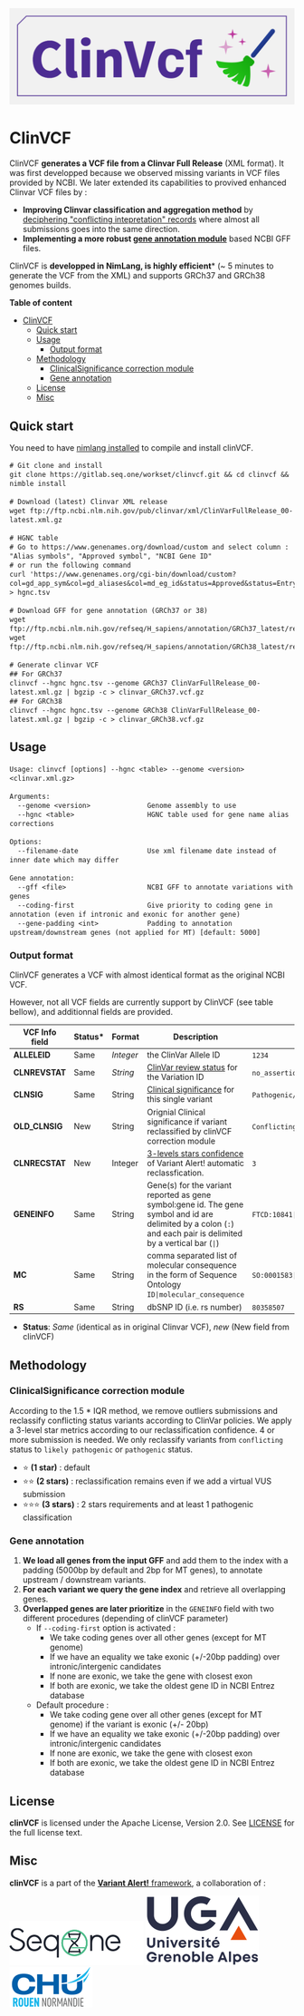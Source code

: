 ![ClinVCF-logo](clinvcf.png)

# ClinVCF

ClinVCF **generates a VCF file from a Clinvar Full Release** (XML format). It was first developped because we observed missing variants in VCF files provided by NCBI. We later extended its capabilities to provived enhanced Clinvar VCF files by :

- **Improving Clinvar classification and aggregation method** by [deciphering "conflicting intepretation" records](#clinicalsignificance-correction-module) where almost all submissions goes into the same direction.
- **Implementing a more robust [gene annotation module](#gene-annotation)** based NCBI GFF files.

ClinVCF is **developped in NimLang, is highly efficient*** (~ 5 minutes to generate the VCF from the XML) and supports GRCh37 and GRCh38 genomes builds.

**Table of content**
- [ClinVCF](#clinvcf)
  - [Quick start](#quick-start)
  - [Usage](#usage)
    - [Output format](#output-format)
  - [Methodology](#methodology)
    - [ClinicalSignificance correction module](#clinicalsignificance-correction-module)
    - [Gene annotation](#gene-annotation)
  - [License](#license)
  - [Misc](#misc)

## Quick start

You need to have [nimlang installed](https://nim-lang.org/install_unix.html) to compile and install clinVCF.

```
# Git clone and install
git clone https://gitlab.seq.one/workset/clinvcf.git && cd clinvcf && nimble install

# Download (latest) Clinvar XML release
wget ftp://ftp.ncbi.nlm.nih.gov/pub/clinvar/xml/ClinVarFullRelease_00-latest.xml.gz

# HGNC table
# Go to https://www.genenames.org/download/custom and select column : "Alias symbols", "Approved symbol", "NCBI Gene ID"
# or run the following command
curl 'https://www.genenames.org/cgi-bin/download/custom?col=gd_app_sym&col=gd_aliases&col=md_eg_id&status=Approved&status=Entry%20Withdrawn&hgnc_dbtag=on&order_by=gd_app_sym_sort&format=text&submit=submit' > hgnc.tsv 

# Download GFF for gene annotation (GRCh37 or 38)
wget ftp://ftp.ncbi.nlm.nih.gov/refseq/H_sapiens/annotation/GRCh37_latest/refseq_identifiers/GRCh37_latest_genomic.gff.gz
wget ftp://ftp.ncbi.nlm.nih.gov/refseq/H_sapiens/annotation/GRCh38_latest/refseq_identifiers/GRCh38_latest_genomic.gff.gz

# Generate clinvar VCF
## For GRCh37
clinvcf --hgnc hgnc.tsv --genome GRCh37 ClinVarFullRelease_00-latest.xml.gz | bgzip -c > clinvar_GRCh37.vcf.gz
## For GRCh38
clinvcf --hgnc hgnc.tsv --genome GRCh38 ClinVarFullRelease_00-latest.xml.gz | bgzip -c > clinvar_GRCh38.vcf.gz

```

## Usage

```
Usage: clinvcf [options] --hgnc <table> --genome <version> <clinvar.xml.gz>

Arguments:
  --genome <version>              Genome assembly to use
  --hgnc <table>                  HGNC table used for gene name alias corrections

Options:
  --filename-date                 Use xml filename date instead of inner date which may differ

Gene annotation:
  --gff <file>                    NCBI GFF to annotate variations with genes
  --coding-first                  Give priority to coding gene in annotation (even if intronic and exonic for another gene)
  --gene-padding <int>            Padding to annotation upstream/downstream genes (not applied for MT) [default: 5000]
```

### Output format

ClinVCF generates a VCF with almost identical format as the original NCBI VCF.

However, not all VCF fields are currently support by ClinVCF (see table bellow), and
additionnal fields are provided.

| VCF Info field | Status* | Format    | Description                                                                                                                                                        | Example                                        |
| -------------- | ------- | --------- | ------------------------------------------------------------------------------------------------------------------------------------------------------------------ | ---------------------------------------------- |
| **ALLELEID**   | Same    | *Integer* | the ClinVar Allele ID                                                                                                                                              | `1234`                                         |
| **CLNREVSTAT** | Same    | *String*  | [ClinVar review status](https://www.ncbi.nlm.nih.gov/clinvar/docs/review_status/) for the Variation ID                                                             | `no_assertion_criteria_provided`               |
| **CLNSIG**     | Same    | String    | [Clinical significance](https://www.ncbi.nlm.nih.gov/clinvar/docs/clinsig/) for this single variant                                                                | `Pathogenic/Likely_Pathogenic`                 |
| **OLD_CLNSIG** | New     | String    | Orignial Clinical significance if variant reclassified by clinVCF correction module                                                                                | `Conflicting_interpretations_of_pathogenicity` |
| **CLNRECSTAT** | New     | Integer   | [3-levels stars confidence](#clinicalsignificance-correction-module) of Variant Alert! automatic reclassfication.                                                  | `3`                                            |
| **GENEINFO**   | Same    | String    | Gene(s) for the variant reported as gene symbol:gene id. The gene symbol and id are delimited by a colon (`:`) and each pair is delimited by a vertical bar (`\|`) | `FTCD:10841\|FTCD-AS1:100861507`               |
| **MC**         | Same    | String    | comma separated list of molecular consequence in the form of Sequence Ontology `ID\|molecular_consequence`                                                         | `SO:0001583\|missense_variant`                 |
| **RS**         | Same    | String    | dbSNP ID (i.e. rs number)                                                                                                                                          | `80358507`                                     |

* **Status**: *Same* (identical as in original Clinvar VCF), *new* (New field from clinVCF)

## Methodology

### ClinicalSignificance correction module

According to the 1.5 * IQR method, we remove outliers submissions and reclassify conflicting status variants according to ClinVar policies. We apply a 3-level star metrics according to our reclassification confidence. 4 or more submission is needed. We only reclassify variants from `conflicting` status to `likely pathogenic` or `pathogenic` status. 

- ⭐ **(1 star)** : default
- ⭐⭐ **(2 stars)** : reclassification remains even if we add a virtual VUS submission
- ⭐⭐⭐ **(3 stars)** : 2 stars requirements and at least 1 pathogenic classification

### Gene annotation

1. **We load all genes from the input GFF** and add them to the index with a padding (5000bp by default and 2bp for MT genes), to annotate upstream / downstream variants.
2. **For each variant we query the gene index** and retrieve all overlapping genes.
3. **Overlapped genes are later prioritize** in the `GENEINFO` field with two different procedures (depending of clinVCF parameter)
     - If `--coding-first` option is activated :
       - We take coding genes over all other genes (except for MT genome)
       - If we have an equality we take exonic (+/-20bp padding) over intronic/intergenic candidates
       - If none are exonic, we take the gene with closest exon
       - If both are exonic, we take the oldest gene ID in NCBI Entrez database
    - Default procedure :
      - We take coding gene over all other genes (except for MT genome) if the variant is exonic (+/- 20bp)
      - If we have an equality we take exonic (+/-20bp padding) over intronic/intergenic candidates
      - If none are exonic, we take the gene with closest exon
      - If both are exonic, we take the oldest gene ID in NCBI Entrez database

## License

**clinVCF** is licensed under the Apache License, Version 2.0. See [LICENSE](LICENSE) for the full license text.

## Misc

**clinVCF** is a part of the [**Variant Alert!** framework](https://github.com/SeqOne/variant_alert), a collaboration of :

[![SeqOne](https://github.com/SeqOne/variant_alert/blob/master/img/logo-seqone.png?raw=true)](https://seq.one/)  [![Université Grenoble Alpes](https://github.com/SeqOne/variant_alert/blob/master/img/logo-uga.png?raw=true)](https://iab.univ-grenoble-alpes.fr/) [![CHU de Rouen](https://github.com/SeqOne/variant_alert/blob/master/img/logo-CHU.png?raw=true)](https://www.chu-rouen.fr/service/service-de-genetique/)
